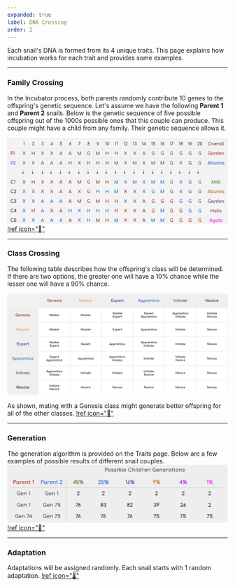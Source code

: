 ```yaml
---
expanded: true
label: DNA Crossing
order: 2
---
```


Each snail's DNA is formed from its 4 unique traits.‌ This page explains how incubation works for each trait and provides some examples.

---
### Family Crossing
In the Incubator process, both parents randomly contribute 10 genes to the offspring's genetic sequence. Let's assume we have the following **Parent 1** and **Parent 2** snails. Below is the genetic sequence of five possible offspring out of the 1000s possible ones that this couple can produce. This couple might have a child from any family. Their genetic sequence allows it.

![](../../static/family_crossing.png)
[!ref icon=":house_with_garden:"](../../snails/racing_traits/family.md)

---
### Class Crossing
The following table describes how the offspring's class will be determined. If there are two options, the greater one will have a 10% chance while the lesser one will have a 90% chance.

![](../../static/class_crossing.png)

As shown, mating with a Genesis class might generate better offspring for all of the other classes.
[!ref icon=":rainbow:"](../../snails/racing_traits/class.md)

---
### Generation
The generation algorithm is provided on the Traits page. Below are a few examples of possible results of different snail couples.
![](../../static/generation_crossing.png)
[!ref icon=":1234:"](../../snails/racing_traits/generation.md)

---
### Adaptation
Adaptations will be assigned randomly. Each snail starts with 1 random adaptation.
[!ref icon=":thermometer:"](../../snails/racing_traits/adaptation.md)